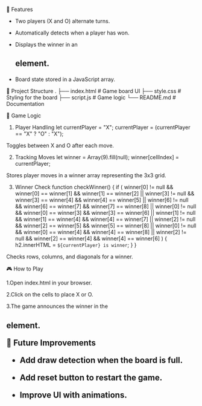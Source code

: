 🚀 Features

- Two players (X and O) alternate turns.

- Automatically detects when a player has won.

- Displays the winner in an <h2> element.

- Board state stored in a JavaScript array.

📂 Project Structure
.
├── index.html     # Game board UI
├── style.css      # Styling for the board
├── script.js      # Game logic
└── README.md      # Documentation

🧩 Game Logic
1. Player Handling
let currentPlayer = "X";
currentPlayer = (currentPlayer == "X" ? "O" : "X");


Toggles between X and O after each move.

2. Tracking Moves
let winner = Array(9).fill(null);
winner[cellIndex] = currentPlayer;


Stores player moves in a winner array representing the 3x3 grid.

3. Winner Check
function checkWinner() {
    if (
        winner[0] != null && winner[0] == winner[1] && winner[1] == winner[2] ||
        winner[3] != null && winner[3] == winner[4] && winner[4] == winner[5] ||
        winner[6] != null && winner[6] == winner[7] && winner[7] == winner[8] ||
        winner[0] != null && winner[0] == winner[3] && winner[3] == winner[6] ||
        winner[1] != null && winner[1] == winner[4] && winner[4] == winner[7] ||
        winner[2] != null && winner[2] == winner[5] && winner[5] == winner[8] ||
        winner[0] != null && winner[0] == winner[4] && winner[4] == winner[8] ||
        winner[2] != null && winner[2] == winner[4] && winner[4] == winner[6]
    ) {
        h2.innerHTML = `${currentPlayer} is winner`;
    }
}


Checks rows, columns, and diagonals for a winner.

🎮 How to Play

1.Open index.html in your browser.

2.Click on the cells to place X or O.

3.The game announces the winner in the <h2> element.

📌 Future Improvements

- Add draw detection when the board is full.

- Add reset button to restart the game.

- Improve UI with animations.